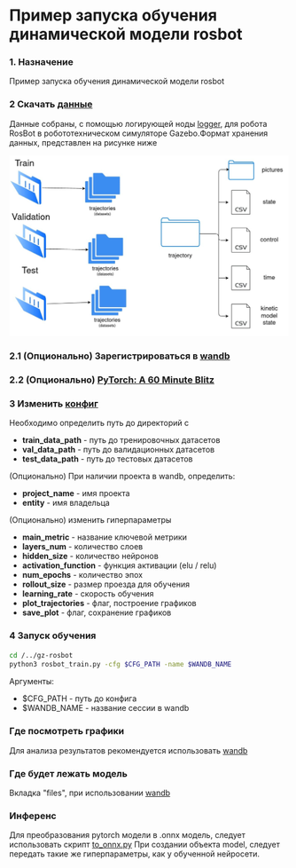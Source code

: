 # Пример запуска обучения динамической модели rosbot

### 1. Назначение

 Пример запуска обучения динамической модели rosbot

### 2 Скачать [данные](https://drive.google.com/drive/folders/1Bbpwrpy7a2CGZfnPifSkvEu84e93Ypoj?usp=sharing)
Данные собраны, с помощью логирующей ноды [logger](https://github.com/urock/rosbot/tree/develop/logger), для робота RosBot в робототехническом симуляторе Gazebo.Формат хранения данных, представлен на рисунке ниже

![datasets](/docs/images/datasets.jpg)

### 2.1 (Опционально) Зарегистрироваться в [wandb](https://wandb.ai/) 
### 2.2 (Опционально) [PyTorch: A 60 Minute Blitz](https://pytorch.org/tutorials/beginner/deep_learning_60min_blitz.html)

### 3 Изменить [конфиг](../examples/gz-rosbot/configs/gz-rosbot_1.yaml)

Необходимо определить путь до директорий с 
* **train_data_path** - путь до тренировочных датасетов
* **val_data_path** - путь до валидационных датасетов
* **test_data_path** - путь до тестовых датасетов

(Опционально) При наличии проекта в wandb, определить:
* **project_name** - имя проекта
* **entity** - имя владельца

(Опционально) изменить гиперпараметры
* **main_metric** - название ключевой метрики
* **layers_num** - количество слоев 
* **hidden_size** - количество нейронов
* **activation_function** - функция активации (elu / relu)
* **num_epochs** - количество эпох
* **rollout_size** - размер проезда для обучения
* **learning_rate** - скорость обучения
* **plot_trajectories** - флаг, построение графиков
* **save_plot** - флаг, сохранение графиков

### 4 Запуск обучения
```bash
cd /../gz-rosbot
python3 rosbot_train.py -cfg $CFG_PATH -name $WANDB_NAME
```
Аргументы:
* $CFG_PATH - путь до конфига
* $WANDB_NAME - название сессии в wandb

### Где посмотреть графики 
Для анализа результатов рекомендуется использовать [wandb](https://wandb.ai/) 

### Где будет лежать модель
Вкладка "files", при использовании [wandb](https://wandb.ai/) 


### Инференс

Для преобразования pytorch модели в .onnx модель, следует использовать скрипт [to_onnx.py](../examples/gz-rosbot/to_onnx.py)
При создании объекта model, следует передать такие же гиперпараметры, как у обученной нейросети.


